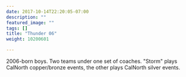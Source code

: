 ```yaml
---
date: 2017-10-14T22:20:05-07:00
description: ""
featured_image: ""
tags: []
title: "Thunder 06"
weight: 10200601

---
```


2006-born boys.
Two teams under one set of coaches.
"Storm" plays CalNorth copper/bronze events,
the other plays CalNorth silver events.

